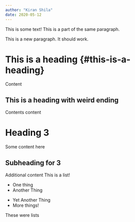 ```yaml
---
author: "Kiran Shila"
date: 2020-05-12
---
```


This is some text!
This is a part of the same paragraph.

This is a new paragraph. It should work.

# This is a heading {#this-is-a-heading}

Content

## This is a heading with weird ending

Contents content

# Heading 3

Some content here

## Subheading for 3

Additional content
This is a list!

- One thing
- Another Thing

* Yet Another Thing
* More things!

These were lists

